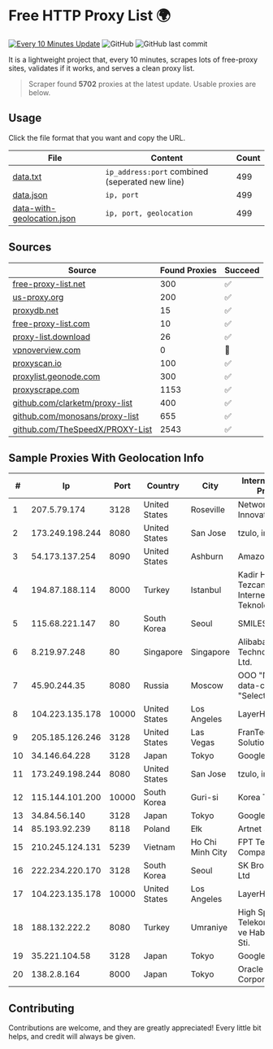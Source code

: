 
# Free HTTP Proxy List 🌍

[![Every 10 Minutes Update](https://github.com/mertguvencli/http-proxy-list/actions/workflows/main.yml/badge.svg?branch=main)](https://github.com/mertguvencli/http-proxy-list/actions/workflows/main.yml)
![GitHub](https://img.shields.io/github/license/mertguvencli/http-proxy-list)
![GitHub last commit](https://img.shields.io/github/last-commit/mertguvencli/http-proxy-list)

It is a lightweight project that, every 10 minutes, scrapes lots of free-proxy sites, validates if it works, and serves a clean proxy list.


> Scraper found **5702** proxies at the latest update. Usable proxies are below.

## Usage

Click the file format that you want and copy the URL.


|File|Content|Count|
|----|-------|-----|
|[data.txt](https://raw.githubusercontent.com/mertguvencli/http-proxy-list/main/proxy-list/data.txt)|`ip_address:port` combined (seperated new line)|499|
|[data.json](https://raw.githubusercontent.com/mertguvencli/http-proxy-list/main/proxy-list/data.json)|`ip, port`|499|
|[data-with-geolocation.json](https://raw.githubusercontent.com/mertguvencli/http-proxy-list/main/proxy-list/data-with-geolocation.json)|`ip, port, geolocation`|499|

## Sources

|Source|Found Proxies|Succeed|
|------|-------------|-------|
|[free-proxy-list.net](https://free-proxy-list.net)|300|✅|
|[us-proxy.org](https://www.us-proxy.org)|200|✅|
|[proxydb.net](http://proxydb.net)|15|✅|
|[free-proxy-list.com](https://free-proxy-list.com/?page=&port=&type%5B%5D=http&type%5B%5D=https&up_time=0&search=Search)|10|✅|
|[proxy-list.download](https://www.proxy-list.download/HTTP)|26|✅|
|[vpnoverview.com](https://vpnoverview.com/privacy/anonymous-browsing/free-proxy-servers)|0|🚫|
|[proxyscan.io](https://www.proxyscan.io)|100|✅|
|[proxylist.geonode.com](https://proxylist.geonode.com/api/proxy-list?limit=300&page=1&sort_by=lastChecked&sort_type=desc&protocols=http,https)|300|✅|
|[proxyscrape.com](https://api.proxyscrape.com/v2/?request=displayproxies&protocol=http&timeout=10000&country=all&ssl=all&anonymity=all)|1153|✅|
|[github.com/clarketm/proxy-list](https://raw.githubusercontent.com/clarketm/proxy-list/master/proxy-list-raw.txt)|400|✅|
|[github.com/monosans/proxy-list](https://raw.githubusercontent.com/monosans/proxy-list/main/proxies/http.txt)|655|✅|
|[github.com/TheSpeedX/PROXY-List](https://raw.githubusercontent.com/TheSpeedX/PROXY-List/master/http.txt)|2543|✅|


## Sample Proxies With Geolocation Info

|#|Ip|Port|Country|City|Internet Service Provider|
|-|--|----|-------|----|-------------------------|
|1|207.5.79.174|3128|United States|Roseville|Network Innovations|
|2|173.249.198.244|8080|United States|San Jose|tzulo, inc.|
|3|54.173.137.254|8090|United States|Ashburn|Amazon.com, Inc.|
|4|194.87.188.114|8000|Turkey|Istanbul|Kadir Huseyin Tezcan Nosspeed Internet Teknolojileri|
|5|115.68.221.147|80|South Korea|Seoul|SMILESERV|
|6|8.219.97.248|80|Singapore|Singapore|Alibaba (US) Technology Co., Ltd.|
|7|45.90.244.35|8080|Russia|Moscow|OOO "Network of data-centers "Selectel"|
|8|104.223.135.178|10000|United States|Los Angeles|LayerHost|
|9|205.185.126.246|3128|United States|Las Vegas|FranTech Solutions|
|10|34.146.64.228|3128|Japan|Tokyo|Google LLC|
|11|173.249.198.244|8080|United States|San Jose|tzulo, inc.|
|12|115.144.101.200|10000|South Korea|Guri-si|Korea Telecom|
|13|34.84.56.140|3128|Japan|Tokyo|Google LLC|
|14|85.193.92.239|8118|Poland|Ełk|Artnet Sp. z o.o.|
|15|210.245.124.131|5239|Vietnam|Ho Chi Minh City|FPT Telecom Company|
|16|222.234.220.170|3128|South Korea|Seoul|SK Broadband Co Ltd|
|17|104.223.135.178|10000|United States|Los Angeles|LayerHost|
|18|188.132.222.2|8080|Turkey|Umraniye|High Speed Telekomunikasyon ve Hab. Hiz. Ltd. Sti.|
|19|35.221.104.58|3128|Japan|Tokyo|Google LLC|
|20|138.2.8.164|8000|Japan|Tokyo|Oracle Corporation|



## Contributing

Contributions are welcome, and they are greatly appreciated! Every
little bit helps, and credit will always be given.

